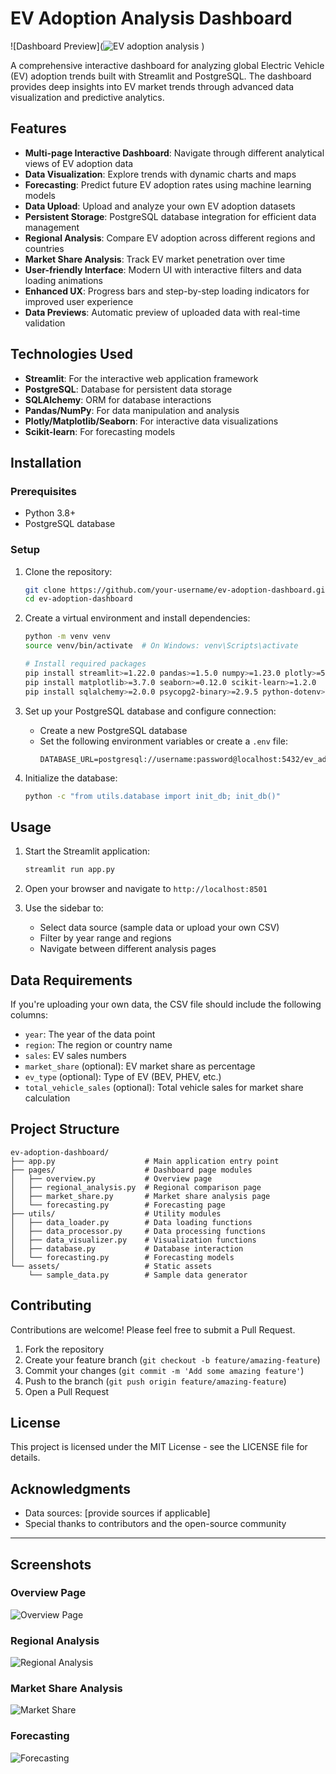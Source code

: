 # EV Adoption Analysis Dashboard

![Dashboard Preview](![EV adoption analysis](https://github.com/user-attachments/assets/ba8fd782-7347-4a58-8655-a7fb58894ea1)
)

A comprehensive interactive dashboard for analyzing global Electric Vehicle (EV) adoption trends built with Streamlit and PostgreSQL. The dashboard provides deep insights into EV market trends through advanced data visualization and predictive analytics.

## Features

- **Multi-page Interactive Dashboard**: Navigate through different analytical views of EV adoption data
- **Data Visualization**: Explore trends with dynamic charts and maps
- **Forecasting**: Predict future EV adoption rates using machine learning models
- **Data Upload**: Upload and analyze your own EV adoption datasets
- **Persistent Storage**: PostgreSQL database integration for efficient data management
- **Regional Analysis**: Compare EV adoption across different regions and countries
- **Market Share Analysis**: Track EV market penetration over time
- **User-friendly Interface**: Modern UI with interactive filters and data loading animations
- **Enhanced UX**: Progress bars and step-by-step loading indicators for improved user experience
- **Data Previews**: Automatic preview of uploaded data with real-time validation

## Technologies Used

- **Streamlit**: For the interactive web application framework
- **PostgreSQL**: Database for persistent data storage
- **SQLAlchemy**: ORM for database interactions
- **Pandas/NumPy**: For data manipulation and analysis
- **Plotly/Matplotlib/Seaborn**: For interactive data visualizations
- **Scikit-learn**: For forecasting models

## Installation

### Prerequisites

- Python 3.8+
- PostgreSQL database

### Setup

1. Clone the repository:
   ```bash
   git clone https://github.com/your-username/ev-adoption-dashboard.git
   cd ev-adoption-dashboard
   ```

2. Create a virtual environment and install dependencies:
   ```bash
   python -m venv venv
   source venv/bin/activate  # On Windows: venv\Scripts\activate
   
   # Install required packages
   pip install streamlit>=1.22.0 pandas>=1.5.0 numpy>=1.23.0 plotly>=5.13.0 
   pip install matplotlib>=3.7.0 seaborn>=0.12.0 scikit-learn>=1.2.0
   pip install sqlalchemy>=2.0.0 psycopg2-binary>=2.9.5 python-dotenv>=1.0.0
   ```

3. Set up your PostgreSQL database and configure connection:
   - Create a new PostgreSQL database
   - Set the following environment variables or create a `.env` file:
     ```
     DATABASE_URL=postgresql://username:password@localhost:5432/ev_adoption_db
     ```

4. Initialize the database:
   ```bash
   python -c "from utils.database import init_db; init_db()"
   ```

## Usage

1. Start the Streamlit application:
   ```bash
   streamlit run app.py
   ```

2. Open your browser and navigate to `http://localhost:8501`

3. Use the sidebar to:
   - Select data source (sample data or upload your own CSV)
   - Filter by year range and regions
   - Navigate between different analysis pages

## Data Requirements

If you're uploading your own data, the CSV file should include the following columns:
- `year`: The year of the data point
- `region`: The region or country name
- `sales`: EV sales numbers
- `market_share` (optional): EV market share as percentage
- `ev_type` (optional): Type of EV (BEV, PHEV, etc.)
- `total_vehicle_sales` (optional): Total vehicle sales for market share calculation

## Project Structure

```
ev-adoption-dashboard/
├── app.py                    # Main application entry point
├── pages/                    # Dashboard page modules
│   ├── overview.py           # Overview page
│   ├── regional_analysis.py  # Regional comparison page
│   ├── market_share.py       # Market share analysis page
│   └── forecasting.py        # Forecasting page
├── utils/                    # Utility modules
│   ├── data_loader.py        # Data loading functions
│   ├── data_processor.py     # Data processing functions
│   ├── data_visualizer.py    # Visualization functions
│   ├── database.py           # Database interaction
│   └── forecasting.py        # Forecasting models
└── assets/                   # Static assets
    └── sample_data.py        # Sample data generator
```

## Contributing

Contributions are welcome! Please feel free to submit a Pull Request.

1. Fork the repository
2. Create your feature branch (`git checkout -b feature/amazing-feature`)
3. Commit your changes (`git commit -m 'Add some amazing feature'`)
4. Push to the branch (`git push origin feature/amazing-feature`)
5. Open a Pull Request

## License

This project is licensed under the MIT License - see the LICENSE file for details.

## Acknowledgments

- Data sources: [provide sources if applicable]
- Special thanks to contributors and the open-source community

---

## Screenshots

### Overview Page
![Overview Page](assets/overview_page.png)

### Regional Analysis
![Regional Analysis](assets/regional_analysis.png)

### Market Share Analysis
![Market Share](assets/market_share.png)

### Forecasting
![Forecasting](assets/forecasting.png)
